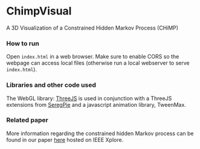 # ChimpVisual
A 3D Visualization of a Constrained Hidden Markov Process (CHiMP)

### How to run
Open `index.html` in a web browser. Make sure to enable CORS so the webpage can access local files (otherwise run a local webserver to serve `index.html`).

### Libraries and other code used

The WebGL library: [ThreeJS](https://threejs.org) is used in conjunction with a ThreeJS extensions from [SeregPie](https://github.com/SeregPie/THREE.TextSprite) and a javascript animation library, TweenMax.

### Related paper
More information regarding the constrained hidden Markov process can be found in our paper [here](https://ieeexplore.ieee.org/document/9249157) hosted on IEEE Xplore.
